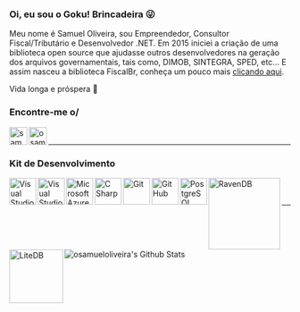 <!--
![GitHub followers](https://img.shields.io/github/followers/osamueloliveira?style=social)
-->
### Oi, eu sou o Goku! Brincadeira 😜

Meu nome é Samuel Oliveira, sou Empreendedor, Consultor Fiscal/Tributário e Desenvolvedor .NET. Em 2015 iniciei a criação de uma biblioteca open source que ajudasse outros desenvolvedores na geração dos arquivos governamentais, tais como, DIMOB, SINTEGRA, SPED, etc... E assim nasceu a biblioteca FiscalBr, conheça um pouco mais [clicando aqui](https://github.com/osamueloliveira/FiscalBr.NET).

Vida longa e próspera 🖖

### Encontre-me o/

<img align="left" alt="samuelro.net" width="32px" src="https://raw.githubusercontent.com/osamueloliveira/osamueloliveira/master/images/social/domain.png" />
<img align="left" alt="osamueloliveira | Instagram" width="32px" src="https://raw.githubusercontent.com/osamueloliveira/osamueloliveira/master/images/social/instagram.svg" />

<br />

---

### Kit de Desenvolvimento

<p>
  <img align="left" alt="Visual Studio" width="48px" src="https://raw.githubusercontent.com/osamueloliveira/osamueloliveira/master/images/tools/vs-2019.svg" />
  <img align="left" alt="Visual Studio Code" width="48px" src="https://raw.githubusercontent.com/osamueloliveira/osamueloliveira/master/images/tools/vs-code-2019.svg" />
<p/>
<img align="left" alt="Microsoft Azure" width="48px" src="https://raw.githubusercontent.com/osamueloliveira/osamueloliveira/master/images/tools/microsoft-azure.svg" />
<img align="left" alt="C Sharp" width="48px" src="https://raw.githubusercontent.com/osamueloliveira/osamueloliveira/master/images/tools/c-sharp.svg" />
<!--
<img align="left" alt="HTML5" width="48px" src="https://raw.githubusercontent.com/osamueloliveira/osamueloliveira/master/images/tools/html-5.svg" />
<img align="left" alt="CSS3" width="48px" src="https://raw.githubusercontent.com/osamueloliveira/osamueloliveira/master/images/tools/css-3.svg" />
<img align="left" alt="JavaScript" width="48px" src="https://raw.githubusercontent.com/osamueloliveira/osamueloliveira/master/images/tools/javascript.svg" />
<img align="left" alt="NodeJS" width="64px" src="https://raw.githubusercontent.com/osamueloliveira/osamueloliveira/master/images/tools/node-js.svg" />
-->
<img align="left" alt="Git" width="48px" src="https://raw.githubusercontent.com/osamueloliveira/osamueloliveira/master/images/tools/git.svg" />
<img align="left" alt="GitHub" width="48px" src="https://raw.githubusercontent.com/osamueloliveira/osamueloliveira/master/images/tools/github.svg" />
<img align="left" alt="PostgreSQL" width="48x" src="https://raw.githubusercontent.com/osamueloliveira/osamueloliveira/master/images/tools/postgreesql.svg" />
<img align="left" alt="RavenDB" width="128px" src="https://raw.githubusercontent.com/osamueloliveira/osamueloliveira/master/images/tools/ravendb-logo.png" />
<img align="left" alt="LiteDB" width="96px" src="https://raw.githubusercontent.com/osamueloliveira/osamueloliveira/master/images/tools/litedb-logo.svg" />

<br />
<br />

---

<img align="left" alt="osamueloliveira's Github Stats" src="https://github-readme-stats.vercel.app/api?username=osamueloliveira&show_icons=true&hide_border=true" />

<!--
**osamueloliveira/osamueloliveira** is a ✨ _special_ ✨ repository because its `README.md` (this file) appears on your GitHub profile.

Here are some ideas to get you started:

- 🔭 I’m currently working on ...
- 🌱 I’m currently learning ...
- 👯 I’m looking to collaborate on ...
- 🤔 I’m looking for help with ...
- 💬 Ask me about ...
- 📫 How to reach me: ...
- 😄 Pronouns: ...
- ⚡ Fun fact: ...
-->
